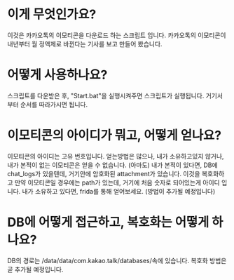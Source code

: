 # 이게 무엇인가요?
이것은 카카오톡의 이모티콘을 다운로드 하는 스크립트 입니다. 카카오톡의 이모티콘이 내년부터 월 정액제로 바뀐다는 기사를 보고 만들어 봤습니다.

# 어떻게 사용하나요?
스크립트를 다운받은 후, "Start.bat"을 실행시켜주면 스크립트가 실행됩니다. 거기서부터 순서를 따라가시면 됩니다.

# 이모티콘의 아이디가 뭐고, 어떻게 얻나요?
이모티콘의 아이디는 고유 번호입니다. 얻는방법은 많으나, 내가 소유하고있지 않거나, 내가 본적이 없는 이모티콘은 얻을 수 없습니다. (아마도)
내가 본적이 있다면, DB에 chat_logs가 있을텐데, 거기안에 암호화된 attachment가 있습니다. 이것을 복호화하고 만약 이모티콘일 경우에는 path가 있는데, 거기에 처음 숫자로 되어있는게 아이디 입니다.
내가 소유하고 있다면, frida를 통해 얻어보세요. (방법이 추가될 예정입니다)

# DB에 어떻게 접근하고, 복호화는 어떻게 하나요?
DB의 경로는 /data/data/com.kakao.talk/databases/속에 있습니다. 복호화 방법은 곧 추가될 예정입니다.
